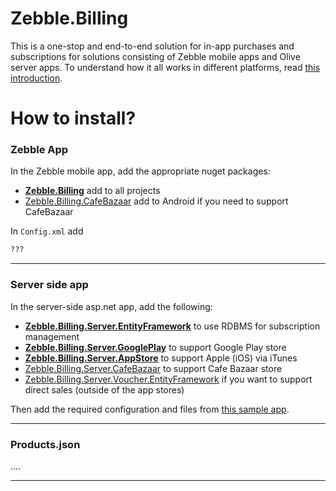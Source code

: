 # Zebble.Billing

This is a one-stop and end-to-end solution for in-app purchases and subscriptions for solutions consisting of Zebble mobile apps and Olive server apps.
To understand how it all works in different platforms, read [this introduction](https://medium.com/@jmn8718/in-app-purchases-notifications-4408c3ee88eb).

# How to install?

### Zebble App

In the Zebble mobile app, add the appropriate nuget packages:
- **[Zebble.Billing](https://www.nuget.org/packages/Zebble.Billing/)** add to all projects
- [Zebble.Billing.CafeBazaar](https://www.nuget.org/packages/Zebble.Billing.CafeBazaar/) add to Android if you need to support CafeBazaar

In `Config.xml` add

```xml
???
```

---

### Server side app

In the server-side asp.net app, add the following:

- **[Zebble.Billing.Server.EntityFramework](https://www.nuget.org/packages/Zebble.Billing.Server.EntityFramework/)** to use RDBMS for subscription management
- **[Zebble.Billing.Server.GooglePlay](https://www.nuget.org/packages/Zebble.Billing.Server.GooglePlay/)** to support Google Play store
- **[Zebble.Billing.Server.AppStore](https://www.nuget.org/packages/Zebble.Billing.Server.AppStore/)** to support Apple (iOS) via iTunes
- [Zebble.Billing.Server.CafeBazaar](https://www.nuget.org/packages/Zebble.Billing.Server.CafeBazaar/) to support Cafe Bazaar store
- [Zebble.Billing.Server.Voucher.EntityFramework](https://www.nuget.org/packages/Zebble.Billing.Server.Voucher.EntityFramework/) if you want to support direct sales (outside of the app stores)

Then add the required configuration and files from [this sample app](https://github.com/Geeksltd/Zebble.Billing/tree/master/Billing.Sample).

---

### Products.json
....


---



